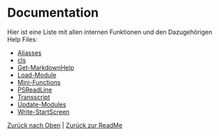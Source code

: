# Documentation

<a name="topDE"></a>

Hier ist eine Liste mit allen internen Funktionen und den Dazugehörigen Help Files:

- [Aliasses](./Aliasses.md)
- [cls](./cls.md)
- [Get-MarkdownHelp](./Get-MarkdownHelp.md)
- [Load-Module](./Load-Module.md)
- [Mini-Functions](./Mini-Functions.md)
- [PSReadLine](./PSReadLine.md)
- [Transscript](./Transscript.md)
- [Update-Modules](./Update-Modules.md)
- [Write-StartScreen](./Write-StartScreen.md)

[Zurück nach Oben](#topDE) | [Zurück zur ReadMe](../../README.md)
